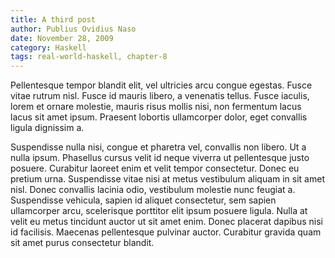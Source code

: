 ```yaml
---
title: A third post
author: Publius Ovidius Naso
date: November 28, 2009
category: Haskell
tags: real-world-haskell, chapter-8
---
```

Pellentesque tempor blandit elit, vel ultricies arcu congue egestas. Fusce 
vitae rutrum nisl. Fusce id mauris libero, a venenatis tellus. Fusce iaculis, 
lorem et ornare molestie, mauris risus mollis nisi, non fermentum lacus lacus 
sit amet ipsum. Praesent lobortis ullamcorper dolor, eget convallis ligula 
dignissim a.

<!--MORE-->

Suspendisse nulla nisi, congue et pharetra vel, convallis non 
libero. Ut a nulla ipsum. Phasellus cursus velit id neque viverra ut 
pellentesque justo posuere. Curabitur laoreet enim et velit tempor consectetur. 
Donec eu pretium urna. Suspendisse vitae nisi at metus vestibulum aliquam in 
sit amet nisl. Donec convallis lacinia odio, vestibulum molestie nunc feugiat 
a. Suspendisse vehicula, sapien id aliquet consectetur, sem sapien ullamcorper 
arcu, scelerisque porttitor elit ipsum posuere ligula. Nulla at velit eu metus 
tincidunt auctor ut sit amet enim. Donec placerat dapibus nisi id facilisis. 
Maecenas pellentesque pulvinar auctor. Curabitur gravida quam sit amet purus 
consectetur blandit.
